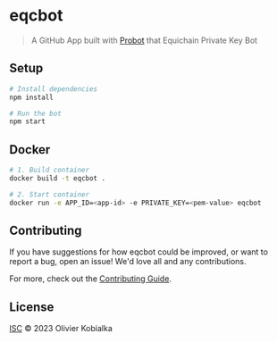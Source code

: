 # eqcbot

> A GitHub App built with [Probot](https://github.com/probot/probot) that Equichain Private Key Bot

## Setup

```sh
# Install dependencies
npm install

# Run the bot
npm start
```

## Docker

```sh
# 1. Build container
docker build -t eqcbot .

# 2. Start container
docker run -e APP_ID=<app-id> -e PRIVATE_KEY=<pem-value> eqcbot
```

## Contributing

If you have suggestions for how eqcbot could be improved, or want to report a bug, open an issue! We'd love all and any contributions.

For more, check out the [Contributing Guide](CONTRIBUTING.md).

## License

[ISC](LICENSE) © 2023 Olivier Kobialka
